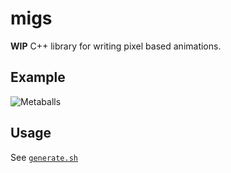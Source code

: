 # migs

__WIP__ C++ library for writing pixel based animations.

## Example

![Metaballs](metaballs.gif)

## Usage

See [`generate.sh`](./generate.sh)
